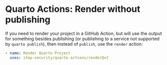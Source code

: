 # Quarto Actions: Render without publishing

If you need to render your project in a GitHub Action, but will use the output for something besides publishing (or publishing to a service not supported by `quarto publish`), then instead of `publish`, use the `render` action:

```yaml
- name: Render Quarto Project
  uses: step-security/quarto-actions/render@v2
```